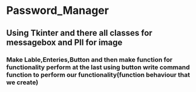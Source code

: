 # Password_Manager
## Using Tkinter and there all classes for messagebox and PIl for image 
### Make Lable,Enteries,Button and then make function for functionality perform at the last using button write command function to perform our functionality(function behaviour that we create)
